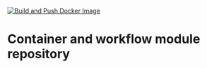 [![Build and Push Docker Image](https://github.com/bwbioinfo/modules/actions/workflows/build-and-push.yml/badge.svg)](https://github.com/bwbioinfo/modules/actions/workflows/build-and-push.yml)

# Container and workflow module repository